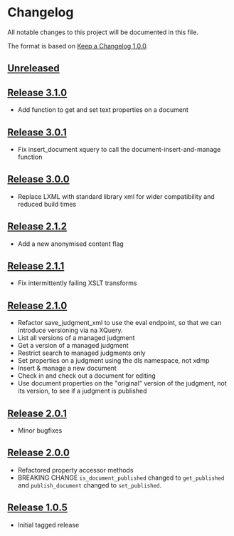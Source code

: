 # Changelog

All notable changes to this project will be documented in this file.

The format is based on [Keep a Changelog 1.0.0].

## [Unreleased]

## [Release 3.1.0]
- Add function to get and set text properties on a document

## [Release 3.0.1]
- Fix insert_document xquery to call the document-insert-and-manage function

## [Release 3.0.0]
- Replace LXML with standard library xml for wider compatibility and reduced build times

## [Release 2.1.2]
- Add a new anonymised content flag

## [Release 2.1.1]
- Fix intermittently failing XSLT transforms

## [Release 2.1.0]
- Refactor save_judgment_xml to use the eval endpoint, so that we can introduce versioning via na XQuery.
- List all versions of a managed judgment
- Get a version of a managed judgment
- Restrict search to managed judgments only
- Set properties on a judgment using the dls namespace, not xdmp
- Insert & manage a new document
- Check in and check out a document for editing
- Use document properties on the "original" version of the judgment, not its version, to see if a judgment is published

## [Release 2.0.1]
- Minor bugfixes

## [Release 2.0.0]
- Refactored property accessor methods
- BREAKING CHANGE `is_document_published` changed to `get_published` and `publish_document` changed to `set_published`.

## [Release 1.0.5]
- Initial tagged release

[unreleased]: https://github.com/nationalarchives/ds-caselaw-custom-api-client/compare/release-3.1.0...HEAD
[Release 3.1.0]: https://github.com/nationalarchives/ds-caselaw-custom-api-client/compare/release-3.0.1..release-3.1.0
[Release 3.0.1]: https://github.com/nationalarchives/ds-caselaw-custom-api-client/compare/release-3.0.0..release-3.0.1
[Release 3.0.0]: https://github.com/nationalarchives/ds-caselaw-custom-api-client/compare/release-2.1.2...release-3.0.0
[Release 2.1.2]: https://github.com/nationalarchives/ds-caselaw-custom-api-client/compare/release-2.1.1...release-2.1.2
[Release 2.1.1]: https://github.com/nationalarchives/ds-caselaw-custom-api-client/compare/release-2.1.0...release-2.1.1
[Release 2.1.0]: https://github.com/nationalarchives/ds-caselaw-custom-api-client/compare/release-2.0.1...release-2.1.0
[release 2.0.1]: https://github.com/nationalarchives/ds-caselaw-custom-api-client/compare/release-2.0.0...release-2.0.1
[release 2.0.0]: https://github.com/nationalarchives/ds-caselaw-custom-api-client/compare/release-1.0.5...release-2.0.0
[release 1.0.5]: https://github.com/nationalarchives/ds-caselaw-custom-api-client/releases/tag/release-1.0.5
[keep a changelog 1.0.0]: https://keepachangelog.com/en/1.0.0/